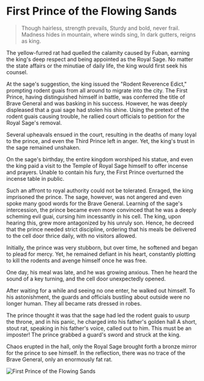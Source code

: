 # First Prince of the Flowing Sands

> Though hairless, strength prevails,
> Sturdy and bold, never frail.
> Madness hides in mountain, where winds sing,
> In dark gutters, reigns as king.

The yellow-furred rat had quelled the calamity caused by Fuban, earning
the king's deep respect and being appointed as the Royal Sage. No matter
the state affairs or the minutiae of daily life, the king would first seek his
counsel.

At the sage's suggestion, the king issued the "Rodent Reverence Edict,"
prompting rodent guais from all around to migrate into the city.
The First Prince, having distinguished himself in battle, was conferred the
title of Brave General and was basking in his success. However, he was
deeply displeased that a guai sage had stolen his shine. Using the pretext of
the rodent guais causing trouble, he rallied court officials to petition for
the Royal Sage's removal.

Several upheavals ensued in the court, resulting in the deaths of many
loyal to the prince, and even the Third Prince left in anger. Yet, the king's
trust in the sage remained unshaken.

On the sage's birthday, the entire kingdom worshiped his statue, and even
the king paid a visit to the Temple of Royal Sage himself to offer incense
and prayers. Unable to contain his fury, the First Prince overturned the
incense table in public.

Such an affront to royal authority could not be tolerated. Enraged, the
king imprisoned the prince. The sage, however, was not angered and even
spoke many good words for the Brave General. Learning of the sage's
intercession, the prince became even more convinced that he was a deeply
scheming evil guai, cursing him incessantly in his cell. The king, upon
hearing this, grew more antagonized by his unruly son. Hence, he decreed
that the prince needed strict discipline, ordering that his meals be
delivered to the cell door thrice daily, with no visitors allowed.

Initially, the prince was very stubborn, but over time, he softened and
began to plead for mercy. Yet, he remained defiant in his heart, constantly
plotting to kill the rodents and avenge himself once he was free.

One day, his meal was late, and he was growing anxious. Then he heard
the sound of a key turning, and the cell door unexpectedly opened.

After waiting for a while and seeing no one enter, he walked out himself.
To his astonishment, the guards and officials bustling about outside were
no longer human. They all became rats dressed in robes.

The prince thought it was that the sage had led the rodent guais to usurp
the throne, and in his panic, he charged into his father's golden hall
A short, stout rat, speaking in his father's voice, called out to him. This
must be an imposter! The prince grabbed a guard's sword and struck at the
king.

Chaos erupted in the hall, only the Royal Sage brought forth a bronze
mirror for the prince to see himself. In the reflection, there was no trace of
the Brave General, only an enormously fat rat.

![First Prince of the Flowing Sands](/image-20240827232254912.png)